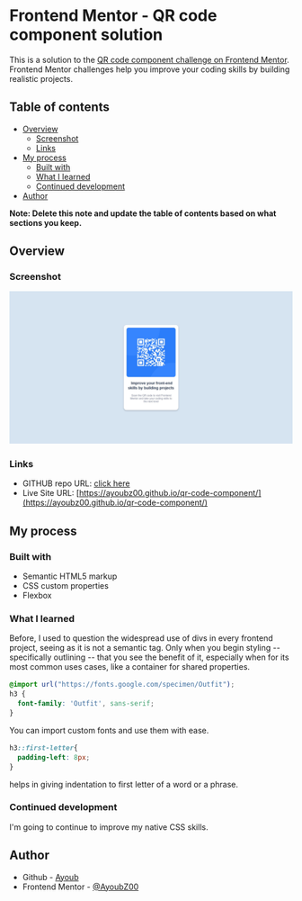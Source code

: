 # Frontend Mentor - QR code component solution

This is a solution to the [QR code component challenge on Frontend Mentor](https://www.frontendmentor.io/challenges/qr-code-component-iux_sIO_H). Frontend Mentor challenges help you improve your coding skills by building realistic projects. 

## Table of contents

- [Overview](#overview)
  - [Screenshot](#screenshot)
  - [Links](#links)
- [My process](#my-process)
  - [Built with](#built-with)
  - [What I learned](#what-i-learned)
  - [Continued development](#continued-development)
- [Author](#author)

**Note: Delete this note and update the table of contents based on what sections you keep.**

## Overview

### Screenshot

![Desktop-version-screenshot](./design/desktop-design-screenshot.jpeg)


### Links

- GITHUB repo URL: [click here](https://github.com/AyoubZ00/qr-code-component)
- Live Site URL: [https://ayoubz00.github.io/qr-code-component/](https://ayoubz00.github.io/qr-code-component/)

## My process

### Built with

- Semantic HTML5 markup
- CSS custom properties
- Flexbox

### What I learned

Before, I used to question the widespread use of divs in every frontend project, seeing 
as it is not a semantic tag. Only when you begin styling -- specifically outlining -- that you see the benefit of it, especially
when for its most common uses cases, like a container for shared properties.

```css
@import url("https://fonts.google.com/specimen/Outfit");
h3 {
  font-family: 'Outfit', sans-serif;
}
```
You can import custom fonts and use them with ease.
```css
h3::first-letter{
  padding-left: 8px;
}
```
helps in giving indentation to first letter of a word or a phrase.

### Continued development

I'm going to continue to improve my native CSS skills. 

## Author

- Github - [Ayoub](https://github.com/AyoubZ00)
- Frontend Mentor - [@AyoubZ00](https://www.frontendmentor.io/profile/AyoubZ00)